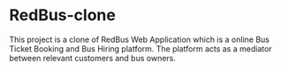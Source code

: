 # RedBus-clone
This project is a clone of RedBus Web Application which is a online Bus Ticket Booking and Bus Hiring platform. The platform acts as a mediator between relevant customers and bus owners.
